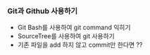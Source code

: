 ### Git과 Github 사용하기
* Git Bash를 사용하여 git command 익히기
* SourceTree를 사용하여 git 사용하기
* 기존 파일을 add 하지 않고 commit만 한다면 ??